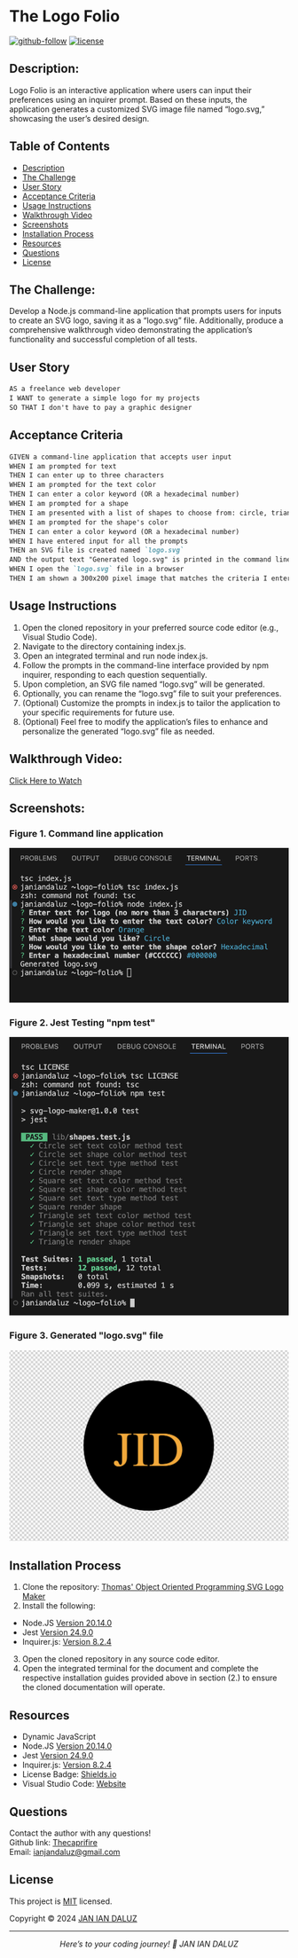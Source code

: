 # The Logo Folio

[![github-follow](https://img.shields.io/github/followers/Thecaprifire?label=Follow&logoColor=purple&style=social)](https://github.com/Thecaprifire)
[![license](https://img.shields.io/badge/License-MIT-brightgreen.svg)](https://choosealicense.com/licenses/mit/)
  
## Description:
Logo Folio is an interactive application where users can input their preferences using an inquirer prompt. Based on these inputs, the application generates a customized SVG image file named “logo.svg,” showcasing the user’s desired design.

 ## Table of Contents
  * [Description](#description)
  * [The Challenge](#the-challenge)
  * [User Story](#user-story)
  * [Acceptance Criteria](#acceptance-criteria)
  * [Usage Instructions](#usage-instructions)
  * [Walkthrough Video](#walkthrough-video)
  * [Screenshots](#screenshots)
  * [Installation Process](#installation-process)
  * [Resources](#resources)
  * [Questions](#questions)
  * [License](#license)

## The Challenge:
Develop a Node.js command-line application that prompts users for inputs to create an SVG logo, saving it as a “logo.svg” file. Additionally, produce a comprehensive walkthrough video demonstrating the application’s functionality and successful completion of all tests.


## User Story
```md
AS a freelance web developer
I WANT to generate a simple logo for my projects
SO THAT I don't have to pay a graphic designer
```

## Acceptance Criteria
```md
GIVEN a command-line application that accepts user input
WHEN I am prompted for text
THEN I can enter up to three characters
WHEN I am prompted for the text color
THEN I can enter a color keyword (OR a hexadecimal number)
WHEN I am prompted for a shape
THEN I am presented with a list of shapes to choose from: circle, triangle, and square
WHEN I am prompted for the shape's color
THEN I can enter a color keyword (OR a hexadecimal number)
WHEN I have entered input for all the prompts
THEN an SVG file is created named `logo.svg`
AND the output text "Generated logo.svg" is printed in the command line
WHEN I open the `logo.svg` file in a browser
THEN I am shown a 300x200 pixel image that matches the criteria I entered
```

## Usage Instructions
1.	Open the cloned repository in your preferred source code editor (e.g., Visual Studio Code).
2.	Navigate to the directory containing index.js.
3.	Open an integrated terminal and run node index.js.
4.	Follow the prompts in the command-line interface provided by npm inquirer, responding to each question sequentially.
5.	Upon completion, an SVG file named “logo.svg” will be generated.
6.	Optionally, you can rename the “logo.svg” file to suit your preferences.
7.	(Optional) Customize the prompts in index.js to tailor the application to your specific requirements for future use.
8.	(Optional) Feel free to modify the application’s files to enhance and personalize the generated “logo.svg” file as needed.


## Walkthrough Video:
[Click Here to Watch](https://youtu.be/sv7BrslOOwE?si=ES1h9TzQtAuHhy4f)

## Screenshots:
### Figure 1. Command line application
![](./assets/images/screenshot1.png) 
### Figure 2. Jest Testing "npm test"
![](./assets/images/screenshot2.png)
### Figure 3. Generated "logo.svg" file
![](./assets/images/screenshot3.png)


## Installation Process
1. Clone the repository: [Thomas' Object Oriented Programming SVG Logo Maker](https://thomascalle.github.io/Thomas-Object-Oriented-Programming-SVG-Logo-Maker/)
2. Install the following: 
- Node.JS [Version 20.14.0](https://nodejs.org/en/blog/release/v20.14.0/)
- Jest [Version 24.9.0](https://www.npmjs.com/package/jest)
- Inquirer.js: [Version 8.2.4](https://www.npmjs.com/package/inquirer/v/8.2.4)
3. Open the cloned repository in any source code editor.
4. Open the integrated terminal for the document and complete the respective installation guides provided above in section (2.) to ensure the cloned documentation will operate.


## Resources
- Dynamic JavaScript
- Node.JS [Version 20.14.0](https://nodejs.org/en/blog/release/v20.14.0/)
- Jest [Version 24.9.0](https://www.npmjs.com/package/jest)
- Inquirer.js: [Version 8.2.4](https://www.npmjs.com/package/inquirer/v/8.2.4)
- License Badge: [Shields.io](https://shields.io/)
- Visual Studio Code: [Website](https://code.visualstudio.com/)

  
## Questions
  Contact the author with any questions!<br>
  Github link: [Thecaprifire](https://github.com/Thecaprifire)<br>
  Email: ianjandaluz@gmail.com


## License
  This project is [MIT](https://choosealicense.com/licenses/mit/) licensed.<br />

  Copyright © 2024 [JAN IAN DALUZ](https://github.com/Thecaprifire)
  
  <hr>
  <p align='center'><i>
  Here’s to your coding journey! 🎉 JAN IAN DALUZ
  </i></p>